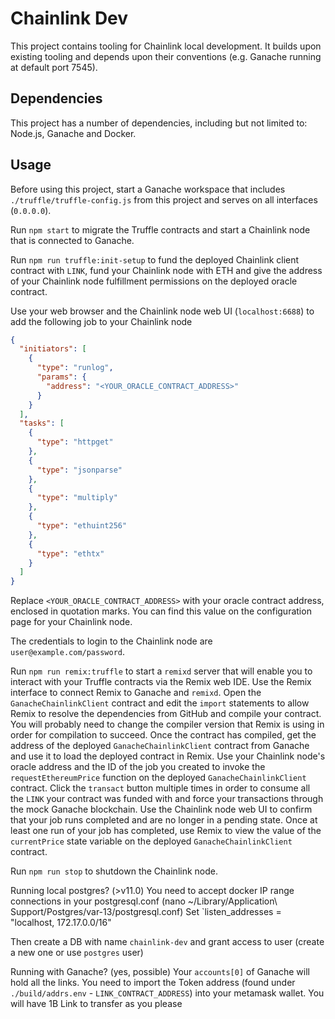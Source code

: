 # Chainlink Dev

This project contains tooling for Chainlink local development. It builds upon existing tooling and depends upon their
conventions (e.g. Ganache running at default port 7545).

## Dependencies

This project has a number of dependencies, including but not limited to: Node.js, Ganache and Docker.

## Usage

Before using this project, start a Ganache workspace that includes `./truffle/truffle-config.js` from this project and serves
on all interfaces (`0.0.0.0`).

Run `npm start` to migrate the Truffle contracts and start a Chainlink node that is connected to Ganache.

Run `npm run truffle:init-setup` to fund the deployed Chainlink client contract with `LINK`, fund your Chainlink node
with ETH and give the address of your Chainlink node fulfillment permissions on the deployed oracle contract.

Use your web browser and the Chainlink node web UI (`localhost:6688`) to add the following job to your Chainlink node
```json
{
  "initiators": [
    {
      "type": "runlog",
      "params": {
        "address": "<YOUR_ORACLE_CONTRACT_ADDRESS>"
      }
    }
  ],
  "tasks": [
    {
      "type": "httpget"
    },
    {
      "type": "jsonparse"
    },
    {
      "type": "multiply"
    },
    {
      "type": "ethuint256"
    },
    {
      "type": "ethtx"
    }
  ]
}
```

Replace `<YOUR_ORACLE_CONTRACT_ADDRESS>` with your oracle contract address, enclosed in quotation marks. You can find
this value on the configuration page for your Chainlink node.

The credentials to login to the Chainlink node are `user@example.com/password`.

Run `npm run remix:truffle` to start a `remixd` server that will enable you to interact with your Truffle contracts
via the Remix web IDE. Use the Remix interface to connect Remix to Ganache and `remixd`. Open the
`GanacheChainlinkClient` contract and edit the `import` statements to allow Remix to resolve the dependencies from
GitHub and compile your contract. You will probably need to change the compiler version that Remix is using in order
for compilation to succeed. Once the contract has compiled, get the address of the deployed `GanacheChainlinkClient`
contract from Ganache and use it to load the deployed contract in Remix. Use your Chainlink node's oracle address and
the ID of the job you created to invoke the `requestEthereumPrice` function on the deployed `GanacheChainlinkClient`
contract. Click the `transact` button multiple times in order to consume all the `LINK` your contract was funded with
and force your transactions through the mock Ganache blockchain. Use the Chainlink node web UI to confirm that your job
runs completed and are no longer in a pending state. Once at least one run of your job has completed, use Remix to view
the value of the `currentPrice` state variable on the deployed `GanacheChainlinkClient` contract.

Run `npm run stop` to shutdown the Chainlink node.




Running local postgres? (>v11.0)
You need to accept docker IP range connections in your postgresql.conf (nano ~/Library/Application\ Support/Postgres/var-13/postgresql.conf)
Set `listen_addresses = "localhost, 172.17.0.0/16"

Then create a DB with name `chainlink-dev` and grant access to user (create a new one or use `postgres` user)

Running with Ganache? (yes, possible)
Your `accounts[0]` of Ganache will hold all the links. You need to import the Token address (found under `./build/addrs.env` - `LINK_CONTRACT_ADDRESS`) into your metamask wallet. You will have 1B Link to transfer as you please